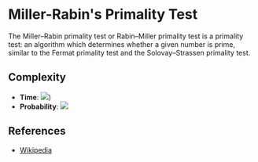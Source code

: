 # Miller-Rabin's Primality Test

The Miller–Rabin primality test or Rabin–Miller primality test is a primality test: an algorithm which determines whether a given number is prime, similar to the Fermat primality test and the Solovay–Strassen primality test.

## Complexity
* **Time**: ![](https://latex.codecogs.com/svg.latex?O(klog^{3}(n))))
* **Probability**: ![](https://latex.codecogs.com/svg.latex?1-(1/(4^{k})))

## References

- [Wikipedia](https://en.wikipedia.org/wiki/Miller%E2%80%93Rabin_primality_test)
